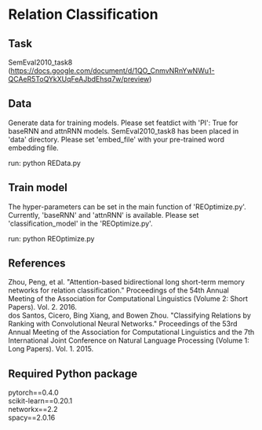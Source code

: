 # Relation Classification

## Task
SemEval2010_task8  
(https://docs.google.com/document/d/1QO_CnmvNRnYwNWu1-QCAeR5ToQYkXUqFeAJbdEhsq7w/preview)

## Data
Generate data for training models. Please set featdict with 'PI': True for baseRNN and attnRNN models.
SemEval2010_task8 has been placed in 'data' directory.
Please set 'embed_file' with your pre-trained word embedding file.


run: python REData.py

## Train model
The hyper-parameters can be set in the main function of 'REOptimize.py'.
Currently, 'baseRNN' and 'attnRNN' is available. Please set 'classification_model' in the 'REOptimize.py'.

run: python REOptimize.py


## References
Zhou, Peng, et al. "Attention-based bidirectional long short-term memory networks for relation classification." Proceedings of the 54th Annual Meeting of the Association for Computational Linguistics (Volume 2: Short Papers). Vol. 2. 2016.  
dos Santos, Cicero, Bing Xiang, and Bowen Zhou. "Classifying Relations by Ranking with Convolutional Neural Networks." Proceedings of the 53rd Annual Meeting of the Association for Computational Linguistics and the 7th International Joint Conference on Natural Language Processing (Volume 1: Long Papers). Vol. 1. 2015.  

## Required Python package
pytorch==0.4.0  
scikit-learn==0.20.1  
networkx==2.2  
spacy==2.0.16  
